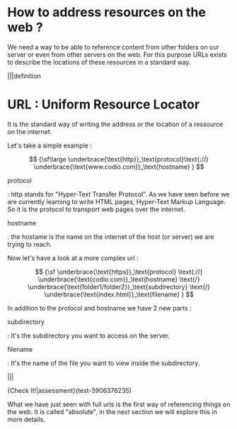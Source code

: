 # How to address resources on the web ?

We need a way to be able to reference content from other folders on our server or even from other servers on the web. For this purpose URLs exists to describe the locations of these resources in a standard way.

|||definition
# URL : Uniform Resource Locator
It is the standard way of writing the address or the location of a ressource on the internet.

Let's take a simple example :

$$
{\sf\large
\underbrace{\text{http}}_\text{protocol}\text{://} \underbrace{\text{www.codio.com}}_\text{hostname} }
$$

protocol 

: http stands for "Hyper-Text Transfer Protocol". As we have seen before we are currently learning to write HTML pages, Hyper-Text Markup Language. So it is the protocol to transport web pages over the internet.


hostname

: the hostame is the name on the internet of the host (or server) we are trying to reach.

Now let's have a look at a more complex url : 

$$
{\sf
\underbrace{\text{https}}_\text{protocol}
\text{://} 
\underbrace{\text{codio.com}}_\text{hostname}  \text{/}
\underbrace{\text{folder1/folder2}}_\text{subdirectory}  \text{/}
\underbrace{\text{index.html}}_\text{filename} 
}
$$

In addition to the protocol and hostname we have 2 new parts :

subdirectory

: It's the subdirectory you want to access on the server.

filename

: It's the name of the file you want to view inside the subdirectory.

|||

{Check It!|assessment}(test-3906376235)


What we have just seen with full urls is the first way of referencing things on the web. It is called "absolute", in the next section we will explore this in more details.
